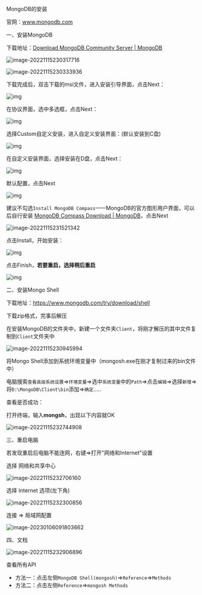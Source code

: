 MongoDB的安装

官网：www.mongodb.com

一、安装MongoDB

下载地址：[Download MongoDB Community Server | MongoDB](https://www.mongodb.com/try/download/community)

![image-20221115230317716](https://raw.githubusercontent.com/ethanlamm/notes/image/img/image-20221115230333936.png)

![image-20221115230333936](https://raw.githubusercontent.com/ethanlamm/notes/image/img/image-20221115230317716.png)



下载完成后，双击下载的msi文件，进入安装引导界面，点击Next：

![img](https://raw.githubusercontent.com/ethanlamm/notes/image/img/1653712-20221107160412122-1017564212.png)



在协议界面，选中多选框，点击Next：

![img](https://raw.githubusercontent.com/ethanlamm/notes/image/img/1653712-20221107160424877-1459659307.png)



选择Custom自定义安装，进入自定义安装界面：(默认安装到C盘)

![img](https://raw.githubusercontent.com/ethanlamm/notes/image/img/1653712-20221107160438212-1887494666.png)



在自定义安装界面，选择安装在D盘，点击Next：

![img](https://raw.githubusercontent.com/ethanlamm/notes/image/img/1653712-20221107160451233-732672359.png)



默认配置，点击Next

![img](https://raw.githubusercontent.com/ethanlamm/notes/image/img/1653712-20221107160504554-1575511196.png)



建议不勾选`Install MongoDB Compass`——MongoDB的官方图形用户界面，可以后自行安装 [MongoDB Compass Download | MongoDB](https://www.mongodb.com/try/download/compass)，点击Next

![image-20221115231521342](https://raw.githubusercontent.com/ethanlamm/notes/image/img/image-20221115230945994.png)



点击Install，开始安装：

![img](https://raw.githubusercontent.com/ethanlamm/notes/image/img/1653712-20221107160540049-66618815.png)



点击Finish，**若要重启，选择稍后重启**

![img](https://raw.githubusercontent.com/ethanlamm/notes/image/img/1653712-20221107160549875-1863817766.png)



二、安装Mongo Shell

下载地址：https://www.mongodb.com/try/download/shell

下载zip格式，完事后解压

在安装MongoDB的文件夹中，新建一个文件夹`Client`，将刚才解压的其中文件复制到`Client`文件夹中

![image-20221115230945994](https://raw.githubusercontent.com/ethanlamm/notes/image/img/image-20221115231521342.png)



将Mongo Shell添加到系统环境变量中（mongosh.exe在刚才复制过来的bin文件中）

电脑搜索`查看高级系统设置`=>`环境变量`=>选中`系统变量`中的`Path`=>点击`编辑`=>选择`新增`=>将`D:\MongoDB\Client\bin`添加=>`确定`.....

查看是否成功：

打开终端，输入**mongsh**，出现以下内容就OK

![image-20221115232744908](https://raw.githubusercontent.com/ethanlamm/notes/image/img/image-20221115232300856.png)





三、重启电脑

若发现重启后电脑不能连网，右键=>打开"网络和Internet"设置

选择  网络和共享中心

![image-20221115232706160](https://raw.githubusercontent.com/ethanlamm/notes/image/img/image-20221115232706160.png)

选择 Internet 选项(左下角)

![image-20221115232300856](https://raw.githubusercontent.com/ethanlamm/notes/image/img/image-20221115232744908.png)

连接 => 局域网配置

![image-20230106091803662](https://raw.githubusercontent.com/ethanlamm/notes/image/img/image-20221115232906896.png)



四、文档

![image-20221115232906896](https://raw.githubusercontent.com/ethanlamm/notes/image/img/image-20230106091803662.png)





查看所有API

- 方法一：点击左侧`MongoDB Shell(mongosh)`=>`Reference`=>`Methods`
- 方法二：点击左侧`Reference`=>`mongosh Methods`

